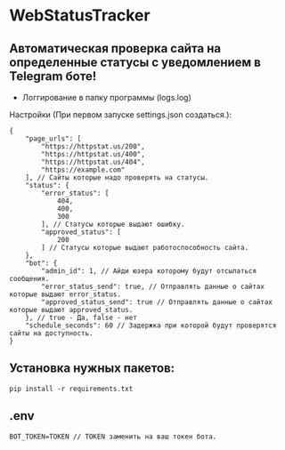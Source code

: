 # WebStatusTracker

## Автоматическая проверка сайта на определенные статусы с уведомлением в Telegram боте!

* Логгирование в папку программы (logs.log)

Настройки (При первом запуске settings.json создаться.):
``` 
{
    "page_urls": [
        "https://httpstat.us/200",
        "https://httpstat.us/400",
        "https://httpstat.us/404",
        "https://example.com"
    ], // Сайты которые надо проверять на статусы.
    "status": {
        "error_status": [
            404,
            400,
            300
        ], // Статусы которые выдают ошибку.
        "approved_status": [
            200
        ] // Статусы которые выдают работоспособность сайта.
    },
    "bot": {
        "admin_id": 1, // Айди юзера которому будут отсылаться сообщения.
        "error_status_send": true, // Отправлять данные о сайтах которые выдают error_status.
        "approved_status_send": true // Отправлять данные о сайтах которые выдают approved_status.
    }, // true - Да, false - нет
    "schedule_seconds": 60 // Задержка при которой будут проверятся сайты на доступность.
}
```

## Установка нужных пакетов: 
```
pip install -r requirements.txt
```

## .env
```
BOT_TOKEN=TOKEN // TOKEN заменить на ваш токен бота.
```

